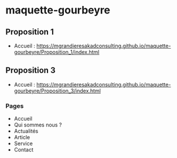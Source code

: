 # maquette-gourbeyre
## Proposition 1
- Accueil : https://mgrandieresakadconsulting.github.io/maquette-gourbeyre/Proposition_1/index.html  

## Proposition 3
- Accueil : https://mgrandieresakadconsulting.github.io/maquette-gourbeyre/Proposition_3/index.html  
### Pages 
- Accueil
- Qui sommes nous ? 
- Actualités
- Article 
- Service
- Contact
